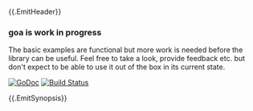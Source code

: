 {{.EmitHeader}}

### goa is work in progress
The basic examples are functional but more work is needed before the library can be useful. Feel free to take a look, provide feedback etc. but don't expect to be able to use it out of the box in its current state.

[![GoDoc](https://godoc.org/github.com/raphael/goa?status.svg)](https://godoc.org/github.com/raphael/goa) [![Build Status](https://travis-ci.org/raphael/goa.svg)](https://travis-ci.org/raphael/goa)

{{.EmitSynopsis}}
